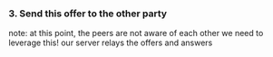 ### 3. Send this offer to the other party

note:
    at this point, the peers are not aware of each other
    we need to leverage this!
    our server relays the offers and answers
